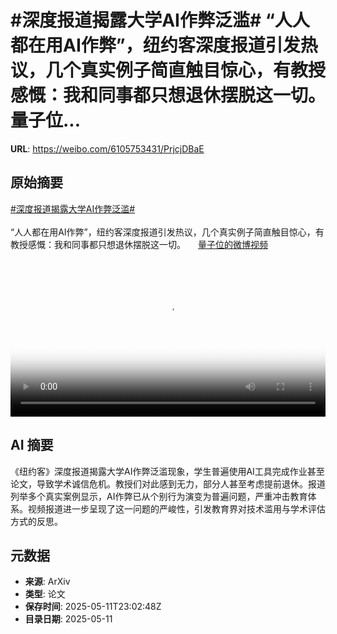 # #深度报道揭露大学AI作弊泛滥# “人人都在用AI作弊”，纽约客深度报道引发热议，几个真实例子简直触目惊心，有教授感慨：我和同事都只想退休摆脱这一切。 量子位...

**URL**: https://weibo.com/6105753431/PrjcjDBaE

## 原始摘要

<a href="https://m.weibo.cn/search?containerid=231522type%3D1%26t%3D10%26q%3D%23%E6%B7%B1%E5%BA%A6%E6%8A%A5%E9%81%93%E6%8F%AD%E9%9C%B2%E5%A4%A7%E5%AD%A6AI%E4%BD%9C%E5%BC%8A%E6%B3%9B%E6%BB%A5%23&amp;extparam=%23%E6%B7%B1%E5%BA%A6%E6%8A%A5%E9%81%93%E6%8F%AD%E9%9C%B2%E5%A4%A7%E5%AD%A6AI%E4%BD%9C%E5%BC%8A%E6%B3%9B%E6%BB%A5%23" data-hide=""><span class="surl-text">#深度报道揭露大学AI作弊泛滥#</span></a> <br><br>“人人都在用AI作弊”，纽约客深度报道引发热议，几个真实例子简直触目惊心，有教授感慨：我和同事都只想退休摆脱这一切。 <a href="https://video.weibo.com/show?fid=1034:5164449779351591" data-hide=""><span class="url-icon"><img style="width: 1rem;height: 1rem" src="https://h5.sinaimg.cn/upload/2015/09/25/3/timeline_card_small_video_default.png" referrerpolicy="no-referrer"></span><span class="surl-text">量子位的微博视频</span></a> <br clear="both"><div style="clear: both"></div><video controls="controls" poster="https://tvax1.sinaimg.cn/orj480/006Fd7o3ly1i19e110iluj30u01hcwhw.jpg" style="width: 100%"><source src="https://f.video.weibocdn.com/o0/vvBBDaK9lx08o6Zd2GtO01041200whsc0E010.mp4?label=mp4_720p&amp;template=720x1280.24.0&amp;ori=0&amp;ps=1CwnkDw1GXwCQx&amp;Expires=1747008132&amp;ssig=3Bluwl4cOj&amp;KID=unistore,video"><source src="https://f.video.weibocdn.com/o0/LRKEuTF6lx08o6ZcBOEg01041200iDqD0E010.mp4?label=mp4_hd&amp;template=540x960.24.0&amp;ori=0&amp;ps=1CwnkDw1GXwCQx&amp;Expires=1747008132&amp;ssig=VNRoIRsgR1&amp;KID=unistore,video"><source src="https://f.video.weibocdn.com/o0/cMTonVYklx08o6Zd2cyY0104120091x70E010.mp4?label=mp4_ld&amp;template=360x640.24.0&amp;ori=0&amp;ps=1CwnkDw1GXwCQx&amp;Expires=1747008132&amp;ssig=5%2FktHip%2FnO&amp;KID=unistore,video"><p>视频无法显示，请前往<a href="https://video.weibo.com/show?fid=1034%3A5164449779351591" target="_blank" rel="noopener noreferrer">微博视频</a>观看。</p></video>

## AI 摘要

《纽约客》深度报道揭露大学AI作弊泛滥现象，学生普遍使用AI工具完成作业甚至论文，导致学术诚信危机。教授们对此感到无力，部分人甚至考虑提前退休。报道列举多个真实案例显示，AI作弊已从个别行为演变为普遍问题，严重冲击教育体系。视频报道进一步呈现了这一问题的严峻性，引发教育界对技术滥用与学术评估方式的反思。

## 元数据

- **来源**: ArXiv
- **类型**: 论文
- **保存时间**: 2025-05-11T23:02:48Z
- **目录日期**: 2025-05-11
